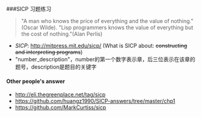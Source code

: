 ###SICP 习题练习
> "A man who knows the price of everything and the value of nothing."(Oscar Wilde).
> "Lisp programmers knows the value of everything but the cost of nothing."(Alan Perlis)

* *SICP*: http://mitpress.mit.edu/sicp/ (What is SICP about: ~~constructing and interpreting programs~~)
* "number_description"，number的第一个数字表示章，后三位表示在该章的题号，description是题目的关键字
 
#### Other people's answer
* http://eli.thegreenplace.net/tag/sicp
* https://github.com/huangz1990/SICP-answers/tree/master/chp1
* https://github.com/MarkCurtiss/sicp

